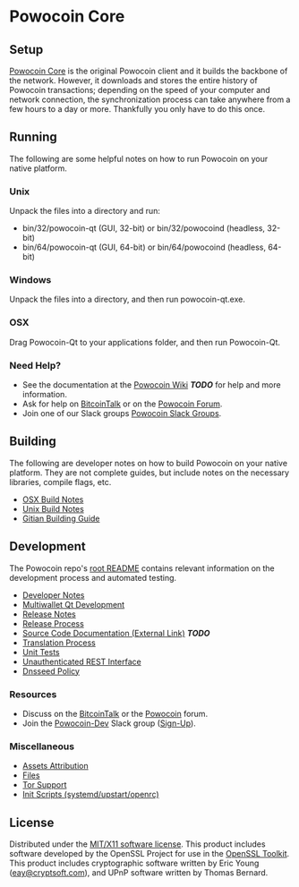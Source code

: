 Powocoin Core
=====================

Setup
---------------------
[Powocoin Core](http://powocoin.org/wallet) is the original Powocoin client and it builds the backbone of the network. However, it downloads and stores the entire history of Powocoin transactions; depending on the speed of your computer and network connection, the synchronization process can take anywhere from a few hours to a day or more. Thankfully you only have to do this once.

Running
---------------------
The following are some helpful notes on how to run Powocoin on your native platform.

### Unix

Unpack the files into a directory and run:

- bin/32/powocoin-qt (GUI, 32-bit) or bin/32/powocoind (headless, 32-bit)
- bin/64/powocoin-qt (GUI, 64-bit) or bin/64/powocoind (headless, 64-bit)

### Windows

Unpack the files into a directory, and then run powocoin-qt.exe.

### OSX

Drag Powocoin-Qt to your applications folder, and then run Powocoin-Qt.

### Need Help?

* See the documentation at the [Powocoin Wiki](https://en.bitcoin.it/wiki/Main_Page) ***TODO***
for help and more information.
* Ask for help on [BitcoinTalk](https://bitcointalk.org/index.php?topic=1262920.0) or on the [Powocoin Forum](http://forum.powocoin.org/).
* Join one of our Slack groups [Powocoin Slack Groups](https://powocoin.org/slack-logins/).

Building
---------------------
The following are developer notes on how to build Powocoin on your native platform. They are not complete guides, but include notes on the necessary libraries, compile flags, etc.

- [OSX Build Notes](build-osx.md)
- [Unix Build Notes](build-unix.md)
- [Gitian Building Guide](gitian-building.md)

Development
---------------------
The Powocoin repo's [root README](https://github.com/Powocoin-Project/Powocoin/blob/master/README.md) contains relevant information on the development process and automated testing.

- [Developer Notes](developer-notes.md)
- [Multiwallet Qt Development](multiwallet-qt.md)
- [Release Notes](release-notes.md)
- [Release Process](release-process.md)
- [Source Code Documentation (External Link)](https://dev.visucore.com/bitcoin/doxygen/) ***TODO***
- [Translation Process](translation_process.md)
- [Unit Tests](unit-tests.md)
- [Unauthenticated REST Interface](REST-interface.md)
- [Dnsseed Policy](dnsseed-policy.md)

### Resources

* Discuss on the [BitcoinTalk](https://bitcointalk.org/index.php?topic=1262920.0) or the [Powocoin](http://forum.powocoin.org/) forum.
* Join the [Powocoin-Dev](https://powocoin-dev.slack.com/) Slack group ([Sign-Up](https://powocoin-dev.herokuapp.com/)).

### Miscellaneous
- [Assets Attribution](assets-attribution.md)
- [Files](files.md)
- [Tor Support](tor.md)
- [Init Scripts (systemd/upstart/openrc)](init.md)

License
---------------------
Distributed under the [MIT/X11 software license](http://www.opensource.org/licenses/mit-license.php).
This product includes software developed by the OpenSSL Project for use in the [OpenSSL Toolkit](https://www.openssl.org/). This product includes
cryptographic software written by Eric Young ([eay@cryptsoft.com](mailto:eay@cryptsoft.com)), and UPnP software written by Thomas Bernard.
